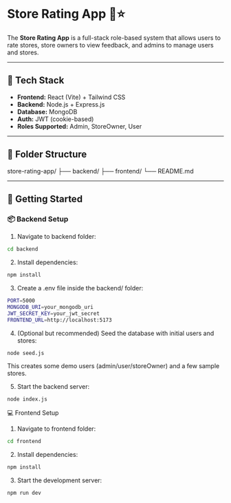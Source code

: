 # Store Rating App 🏪⭐

The **Store Rating App** is a full-stack role-based system that allows users to rate stores, store owners to view feedback, and admins to manage users and stores.

---

## 🔧 Tech Stack

- **Frontend:** React (Vite) + Tailwind CSS
- **Backend:** Node.js + Express.js
- **Database:** MongoDB
- **Auth:** JWT (cookie-based)
- **Roles Supported:** Admin, StoreOwner, User

---

## 📁 Folder Structure

store-rating-app/
├── backend/
├── frontend/
└── README.md


---

## 🚀 Getting Started

### 📦 Backend Setup

1. Navigate to backend folder:

```bash
cd backend
```

2. Install dependencies:
```bash
npm install
```

3. Create a .env file inside the backend/ folder:
```bash
PORT=5000
MONGODB_URI=your_mongodb_uri
JWT_SECRET_KEY=your_jwt_secret
FRONTEND_URL=http://localhost:5173
```
4. (Optional but recommended) Seed the database with initial users and stores:
```bash
node seed.js
```
This creates some demo users (admin/user/storeOwner) and a few sample stores.

5. Start the backend server:
```bash
node index.js
```

💻 Frontend Setup

1. Navigate to frontend folder:
```bash
cd frontend
```

2. Install dependencies:
```bash
npm install
```

3. Start the development server:
```bash
npm run dev
```



